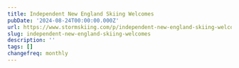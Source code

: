 ```yaml
---
title: Independent New England Skiing Welcomes
pubDate: '2024-08-24T00:00:00.000Z'
url: https://www.stormskiing.com/p/independent-new-england-skiing-welcomes
slug: independent-new-england-skiing-welcomes
description: ''
tags: []
changefreq: monthly
---
```


<!-- Add post content below -->
